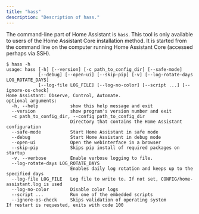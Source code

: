 ```yaml
---
title: "hass"
description: "Description of hass."
---
```

The command-line part of Home Assistant is `hass`.
This tool is only available to users of the Home Assistant Core installation method. It is started from the command line on the computer running Home Assistant Core (accessed perhaps via SSH).
```text
$ hass -h
usage: hass [-h] [--version] [-c path_to_config_dir] [--safe-mode]
            [--debug] [--open-ui] [--skip-pip] [-v] [--log-rotate-days LOG_ROTATE_DAYS]
            [--log-file LOG_FILE] [--log-no-color] [--script ...] [--ignore-os-check]
Home Assistant: Observe, Control, Automate.
optional arguments:
  -h, --help            show this help message and exit
  --version             show program's version number and exit
  -c path_to_config_dir, --config path_to_config_dir
                        Directory that contains the Home Assistant configuration
  --safe-mode           Start Home Assistant in safe mode
  --debug               Start Home Assistant in debug mode
  --open-ui             Open the webinterface in a browser
  --skip-pip            Skips pip install of required packages on startup
  -v, --verbose         Enable verbose logging to file.
  --log-rotate-days LOG_ROTATE_DAYS
                        Enables daily log rotation and keeps up to the specified days
  --log-file LOG_FILE   Log file to write to. If not set, CONFIG/home-assistant.log is used
  --log-no-color        Disable color logs
  --script ...          Run one of the embedded scripts
  --ignore-os-check     Skips validation of operating system
If restart is requested, exits with code 100
```